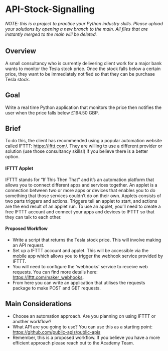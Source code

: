 # API-Stock-Signalling
###### NOTE: this is a project to practice your Python industry skills. Please upload your solutions by opening a new branch to the main. All files that are instantly merged to the main will be deleted. 
## Overview
A small consultancy who is currently delivering client work for a major bank wants to monitor the Tesla stock price. Once the stock falls below a certain price, they want to be immediately notified so that they can be purchase Tesla stock. 
## Goal
Write a real time Python application that monitors the price then notifies the user when the price falls below £194.50 GBP.
## Brief
To do this, the client has recommended using a popular automation website called IFTTT: https://ifttt.com/. They are willing to use a different provider or solution (use those consultancy skills!) if you believe there is a better option.
#### IFTTT Applet

IFTTT stands for “If This Then That” and it’s an automation platform that allows you to connect different apps and services together. An applet is a connection between two or more apps or devices that enables you to do something that those services couldn’t do on their own. Applets consists of two parts triggers and actions. Triggers tell an applet to start, and actions are the end result of an applet run. To use an applet, you’ll need to create a free IFTTT account and connect your apps and devices to IFTTT so that they can talk to each other.

#### Proposed Workflow
- Write a script that returns the Tesla stock price. This will involve making an API request.
- Set up a IFTTT account and applet. This will be accessible via the mobile app which allows you to trigger the webhook service provided by IFTTT.
- You will need to configure the 'webhooks' service to receive web requests. You can find more details here: https://ifttt.com/maker_webhooks. 
- From here you can write an application that utilises the requests package to make POST and GET requests.

## Main Considerations
- Choose an automation approach. Are you planning on using IFTTT or another workflow?
- What API are you going to use? You can use this as a starting point: https://github.com/public-apis/public-apis
- Remember, this is a proposed workflow. If you believe you have a more efficient approach please reach out to the Academy Team. 
